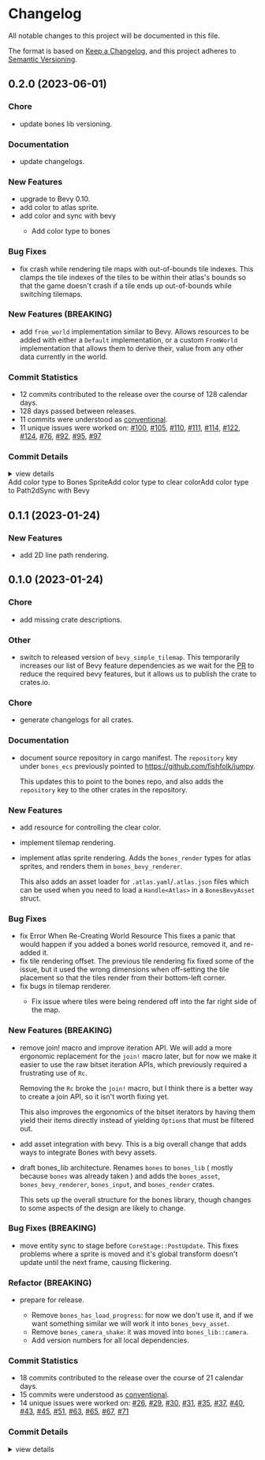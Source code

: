 # Changelog

All notable changes to this project will be documented in this file.

The format is based on [Keep a Changelog](https://keepachangelog.com/en/1.0.0/),
and this project adheres to [Semantic Versioning](https://semver.org/spec/v2.0.0.html).

## 0.2.0 (2023-06-01)

<csr-id-6825d579672fa508a4c67aa40efa970909f5ff54/>

### Chore

 - <csr-id-6825d579672fa508a4c67aa40efa970909f5ff54/> update bones lib  versioning.

### Documentation

 - <csr-id-3f18051e023a4deb676a5f895f1478beda513f04/> update changelogs.

### New Features

<csr-id-8751bdb1f2f403761e792bf489216aad02beaa92/>
<csr-id-822fe58511e956c91a9c3b1fe338d25799696411/>
<csr-id-605345bd3d4fa2f8f540ae106b114d52c45b904a/>
<csr-id-6abe6ee3587f737966bddb5ab0f003e62aea3291/>

 - <csr-id-3f2e3485f9556cc68eb4c04df34d3aa2c6087330/> upgrade to Bevy 0.10.
 - <csr-id-ad6d073a33dc342d5aed1155488e4681cf1bc782/> add color to atlas sprite.
 - <csr-id-b96133fec89330e3837575c110e587f7e11bf3a6/> add color and sync with bevy
   - Add color type to bones

### Bug Fixes

 - <csr-id-29fd36e25797749b73094b0324389d9777394552/> fix crash while rendering tile maps with out-of-bounds tile indexes.
   This clamps the tile indexes of the tiles to be within
   their atlas's bounds so that the game doesn't crash if a
   tile ends up out-of-bounds while switching tilemaps.

### New Features (BREAKING)

 - <csr-id-00110c27b0aa76ed597c7e4d62bec70cfd1b2a23/> add `from_world` implementation similar to Bevy.
   Allows resources to be added with either a `Default` implementation,
   or a custom `FromWorld` implementation that allows them to derive their,
   value from any other data currently in the world.

### Commit Statistics

<csr-read-only-do-not-edit/>

 - 12 commits contributed to the release over the course of 128 calendar days.
 - 128 days passed between releases.
 - 11 commits were understood as [conventional](https://www.conventionalcommits.org).
 - 11 unique issues were worked on: [#100](https://github.com/fishfolk/bones/issues/100), [#105](https://github.com/fishfolk/bones/issues/105), [#110](https://github.com/fishfolk/bones/issues/110), [#111](https://github.com/fishfolk/bones/issues/111), [#114](https://github.com/fishfolk/bones/issues/114), [#122](https://github.com/fishfolk/bones/issues/122), [#124](https://github.com/fishfolk/bones/issues/124), [#76](https://github.com/fishfolk/bones/issues/76), [#92](https://github.com/fishfolk/bones/issues/92), [#95](https://github.com/fishfolk/bones/issues/95), [#97](https://github.com/fishfolk/bones/issues/97)

### Commit Details

<csr-read-only-do-not-edit/>

<details><summary>view details</summary>

 * **[#100](https://github.com/fishfolk/bones/issues/100)**
    - add custom camera viewport support. ([`8751bdb`](https://github.com/fishfolk/bones/commit/8751bdb1f2f403761e792bf489216aad02beaa92))
 * **[#105](https://github.com/fishfolk/bones/issues/105)**
    - fix crash while rendering tile maps with out-of-bounds tile indexes. ([`29fd36e`](https://github.com/fishfolk/bones/commit/29fd36e25797749b73094b0324389d9777394552))
 * **[#110](https://github.com/fishfolk/bones/issues/110)**
    - add color and sync with bevy ([`b96133f`](https://github.com/fishfolk/bones/commit/b96133fec89330e3837575c110e587f7e11bf3a6))
 * **[#111](https://github.com/fishfolk/bones/issues/111)**
    - update bones lib  versioning. ([`6825d57`](https://github.com/fishfolk/bones/commit/6825d579672fa508a4c67aa40efa970909f5ff54))
 * **[#114](https://github.com/fishfolk/bones/issues/114)**
    - add color to atlas sprite. ([`ad6d073`](https://github.com/fishfolk/bones/commit/ad6d073a33dc342d5aed1155488e4681cf1bc782))
 * **[#122](https://github.com/fishfolk/bones/issues/122)**
    - upgrade to Bevy 0.10. ([`3f2e348`](https://github.com/fishfolk/bones/commit/3f2e3485f9556cc68eb4c04df34d3aa2c6087330))
 * **[#124](https://github.com/fishfolk/bones/issues/124)**
    - update changelogs. ([`3f18051`](https://github.com/fishfolk/bones/commit/3f18051e023a4deb676a5f895f1478beda513f04))
 * **[#76](https://github.com/fishfolk/bones/issues/76)**
    - add 2D line path rendering. ([`6abe6ee`](https://github.com/fishfolk/bones/commit/6abe6ee3587f737966bddb5ab0f003e62aea3291))
 * **[#92](https://github.com/fishfolk/bones/issues/92)**
    - add `from_world` implementation similar to Bevy. ([`00110c2`](https://github.com/fishfolk/bones/commit/00110c27b0aa76ed597c7e4d62bec70cfd1b2a23))
 * **[#95](https://github.com/fishfolk/bones/issues/95)**
    - add time resource + sync system ([`605345b`](https://github.com/fishfolk/bones/commit/605345bd3d4fa2f8f540ae106b114d52c45b904a))
 * **[#97](https://github.com/fishfolk/bones/issues/97)**
    - add helper for advancing the Time a fixed timestep. ([`822fe58`](https://github.com/fishfolk/bones/commit/822fe58511e956c91a9c3b1fe338d25799696411))
 * **Uncategorized**
    - Release bones_render v0.1.1, bones_bevy_renderer v0.1.1 ([`5b33433`](https://github.com/fishfolk/bones/commit/5b3343305a0871914085eb1b98702ef82b84d98f))
</details>

<csr-unknown>
Add color type to Bones SpriteAdd color type to clear colorAdd color type to Path2dSync with Bevy<csr-unknown/>

## 0.1.1 (2023-01-24)

### New Features

 - <csr-id-6abe6ee3587f737966bddb5ab0f003e62aea3291/> add 2D line path rendering.

## 0.1.0 (2023-01-24)

<csr-id-27252465ad0506ff2f8c377531fa079ec64d1750/>
<csr-id-ae0a761fc9b82ba2fc639c2b6f7af09fb650cd31/>
<csr-id-a68cb79e6b7d3774c53c0236edf3a12175f297b5/>
<csr-id-248f80ae2aeea109b1ab14426319af194a64c3d1/>

### Chore

 - <csr-id-27252465ad0506ff2f8c377531fa079ec64d1750/> add missing crate descriptions.

### Other

 - <csr-id-248f80ae2aeea109b1ab14426319af194a64c3d1/> switch to released version of `bevy_simple_tilemap`.
   This temporarily increases our list of Bevy feature dependencies as we wait for the
   [PR](https://github.com/forbjok/bevy_simple_tilemap/pull/9) to reduce the required
   bevy features, but it allows us to publish the crate to crates.io.

### Chore

 - <csr-id-a68cb79e6b7d3774c53c0236edf3a12175f297b5/> generate changelogs for all crates.

### Documentation

 - <csr-id-a69389412d22b8cb48bab0ed96d739b0fee35348/> document source repository in cargo manifest.
   The `repository` key under `bones_ecs` previously pointed to https://github.com/fishfolk/jumpy.
   
   This updates this to point to the bones repo, and also adds the `repository` key to the other
   crates in the repository.

### New Features

 - <csr-id-34c5ecc7b2f37b99fa3b415558a858ec26ec1bba/> add resource for controlling the clear color.
 - <csr-id-0a7fec655cd951f18bb7e8e134a534d3e79999c1/> implement tilemap rendering.
 - <csr-id-d43b6ec3aa5ef9fc587b4463d00445f43acec2ce/> implement atlas sprite rendering.
   Adds the `bones_render` types for atlas sprites,
   and renders them in `bones_bevy_renderer`.
   
   This also adds an asset loader for `.atlas.yaml`/`.atlas.json` files
   which can be used when you need to load a `Handle<Atlas>`
   in a `BonesBevyAsset` struct.

### Bug Fixes

 - <csr-id-e3d70fa9cf2bb6f1346750dbb7f7b968d4fd8387/> fix Error When Re-Creating World Resource
   This fixes a panic that would happen if you added a bones world resource,
   removed it, and re-added it.
 - <csr-id-1f826dd939dfcb1fd7045f634b8008fa3ce3acff/> fix tile rendering offset.
   The previous tile rendering fix fixed some of the issue,
   but it used the wrong dimensions when off-setting the tile
   placement so that the tiles render from their bottom-left corner.
 - <csr-id-f8f41ede20fa921f10404be22c24062fafef5eae/> fix bugs in tilemap renderer.
   - Fix issue where tiles were being rendered off into the far right side
   of the map.

### New Features (BREAKING)

 - <csr-id-b80cf486bd66a160031072ba1a616bac0195052a/> remove join! macro and improve iteration API.
   We will add a more ergonomic replacement for the `join!` macro later,
   but for now we make it easier to use the raw bitset iteration APIs,
   which previously required a frustrating use of `Rc`.
   
   Removing the `Rc` broke the `join!` macro, but I think there is a better way to
   create a join API, so it isn't worth fixing yet.
   
   This also improves the ergonomics of the bitset iterators by having them
   yield their items directly instead of yielding `Option`s that must be filtered out.
 - <csr-id-89b44d7b4f64ec266eb0ea674c220e07376a03b7/> add asset integration with bevy.
   This is a big overall change that adds ways to integrate Bones with bevy assets.
 - <csr-id-d7b5711832f6834644fc41ff011af118ce8a9f56/> draft bones_lib architecture.
   Renames `bones` to `bones_lib` ( mostly because `bones` was already taken )
   and adds the `bones_asset`, `bones_bevy_renderer`, `bones_input`, and
   `bones_render` crates.
   
   This sets up the overall structure for the bones library,
   though changes to some aspects of the design are likely to change.

### Bug Fixes (BREAKING)

 - <csr-id-5116014e0fd7f886ba208dd161f567ce021f3f8e/> move entity sync to stage before `CoreStage::PostUpdate`.
   This fixes problems where a sprite is moved and it's global transform
   doesn't update until the next frame, causing flickering.

### Refactor (BREAKING)

 - <csr-id-ae0a761fc9b82ba2fc639c2b6f7af09fb650cd31/> prepare for release.
   - Remove `bones_has_load_progress`: for now we don't use it, and if we
     want something similar we will work it into `bones_bevy_asset`.
   - Remove `bones_camera_shake`: it was moved into `bones_lib::camera`.
   - Add version numbers for all local dependencies.

### Commit Statistics

<csr-read-only-do-not-edit/>

 - 18 commits contributed to the release over the course of 21 calendar days.
 - 15 commits were understood as [conventional](https://www.conventionalcommits.org).
 - 14 unique issues were worked on: [#26](https://github.com/fishfolk/bones/issues/26), [#29](https://github.com/fishfolk/bones/issues/29), [#30](https://github.com/fishfolk/bones/issues/30), [#31](https://github.com/fishfolk/bones/issues/31), [#35](https://github.com/fishfolk/bones/issues/35), [#37](https://github.com/fishfolk/bones/issues/37), [#40](https://github.com/fishfolk/bones/issues/40), [#43](https://github.com/fishfolk/bones/issues/43), [#45](https://github.com/fishfolk/bones/issues/45), [#51](https://github.com/fishfolk/bones/issues/51), [#63](https://github.com/fishfolk/bones/issues/63), [#65](https://github.com/fishfolk/bones/issues/65), [#67](https://github.com/fishfolk/bones/issues/67), [#71](https://github.com/fishfolk/bones/issues/71)

### Commit Details

<csr-read-only-do-not-edit/>

<details><summary>view details</summary>

 * **[#26](https://github.com/fishfolk/bones/issues/26)**
    - draft bones_lib architecture. ([`d7b5711`](https://github.com/fishfolk/bones/commit/d7b5711832f6834644fc41ff011af118ce8a9f56))
 * **[#29](https://github.com/fishfolk/bones/issues/29)**
    - add asset integration with bevy. ([`89b44d7`](https://github.com/fishfolk/bones/commit/89b44d7b4f64ec266eb0ea674c220e07376a03b7))
 * **[#30](https://github.com/fishfolk/bones/issues/30)**
    - remove join! macro and improve iteration API. ([`b80cf48`](https://github.com/fishfolk/bones/commit/b80cf486bd66a160031072ba1a616bac0195052a))
 * **[#31](https://github.com/fishfolk/bones/issues/31)**
    - implement atlas sprite rendering. ([`d43b6ec`](https://github.com/fishfolk/bones/commit/d43b6ec3aa5ef9fc587b4463d00445f43acec2ce))
 * **[#35](https://github.com/fishfolk/bones/issues/35)**
    - implement tilemap rendering. ([`0a7fec6`](https://github.com/fishfolk/bones/commit/0a7fec655cd951f18bb7e8e134a534d3e79999c1))
 * **[#37](https://github.com/fishfolk/bones/issues/37)**
    - document source repository in cargo manifest. ([`a693894`](https://github.com/fishfolk/bones/commit/a69389412d22b8cb48bab0ed96d739b0fee35348))
 * **[#40](https://github.com/fishfolk/bones/issues/40)**
    - fix bugs in tilemap renderer. ([`f8f41ed`](https://github.com/fishfolk/bones/commit/f8f41ede20fa921f10404be22c24062fafef5eae))
 * **[#43](https://github.com/fishfolk/bones/issues/43)**
    - add resource for controlling the clear color. ([`34c5ecc`](https://github.com/fishfolk/bones/commit/34c5ecc7b2f37b99fa3b415558a858ec26ec1bba))
 * **[#45](https://github.com/fishfolk/bones/issues/45)**
    - fix tile rendering offset. ([`1f826dd`](https://github.com/fishfolk/bones/commit/1f826dd939dfcb1fd7045f634b8008fa3ce3acff))
 * **[#51](https://github.com/fishfolk/bones/issues/51)**
    - fix Error When Re-Creating World Resource ([`e3d70fa`](https://github.com/fishfolk/bones/commit/e3d70fa9cf2bb6f1346750dbb7f7b968d4fd8387))
 * **[#63](https://github.com/fishfolk/bones/issues/63)**
    - prepare for release. ([`ae0a761`](https://github.com/fishfolk/bones/commit/ae0a761fc9b82ba2fc639c2b6f7af09fb650cd31))
 * **[#65](https://github.com/fishfolk/bones/issues/65)**
    - add missing crate descriptions. ([`2725246`](https://github.com/fishfolk/bones/commit/27252465ad0506ff2f8c377531fa079ec64d1750))
 * **[#67](https://github.com/fishfolk/bones/issues/67)**
    - generate changelogs for all crates. ([`a68cb79`](https://github.com/fishfolk/bones/commit/a68cb79e6b7d3774c53c0236edf3a12175f297b5))
 * **[#71](https://github.com/fishfolk/bones/issues/71)**
    - switch to released version of `bevy_simple_tilemap`. ([`248f80a`](https://github.com/fishfolk/bones/commit/248f80ae2aeea109b1ab14426319af194a64c3d1))
 * **Uncategorized**
    - Release bones_bevy_renderer v0.1.0 ([`fd5c4f2`](https://github.com/fishfolk/bones/commit/fd5c4f2b295dafa90d8aa235645ef9aba68b2f70))
    - Release bones_bevy_asset_macros v0.2.0, bones_bevy_asset v0.1.0, bones_bevy_renderer v0.1.0, safety bump 2 crates ([`7f7bb38`](https://github.com/fishfolk/bones/commit/7f7bb38fca7b54fd1ad408bd63f63515d07ef2ab))
    - Release type_ulid_macros v0.1.0, type_ulid v0.1.0, bones_bevy_utils v0.1.0, bones_ecs v0.1.0, bones_asset v0.1.0, bones_input v0.1.0, bones_render v0.1.0, bones_lib v0.1.0 ([`db0333d`](https://github.com/fishfolk/bones/commit/db0333ddacb6f29aed8664db67973e72ea586dce))
    - move entity sync to stage before `CoreStage::PostUpdate`. ([`5116014`](https://github.com/fishfolk/bones/commit/5116014e0fd7f886ba208dd161f567ce021f3f8e))
</details>

